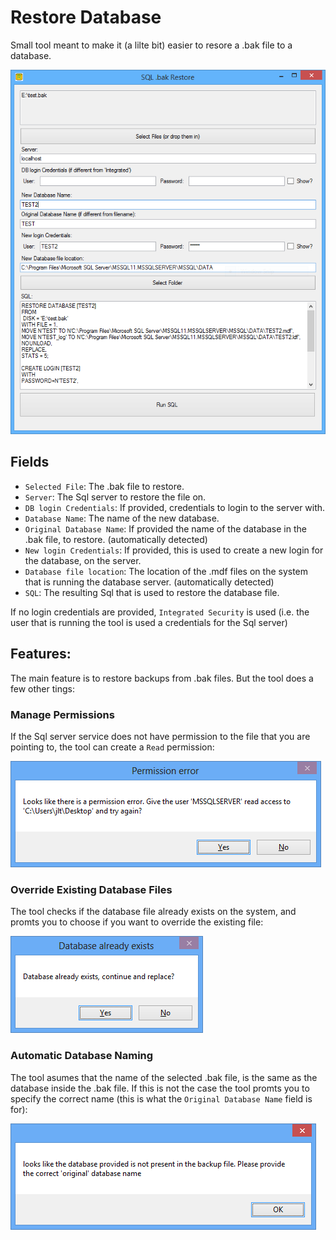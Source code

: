 ﻿# Restore Database

Small tool meant to make it (a lilte bit) easier to resore a .bak file to a database.

![screenshot](screenshot.png)

## Fields

* `Selected File`: The .bak file to restore.
* `Server`: The Sql server to restore the file on.
* `DB login Credentials`: If provided, credentials to login to the server with.
* `Database Name`: The name of the new database.
* `Original Database Name`: If provided the name of the database in the .bak file, to restore. (automatically detected)
* `New login Credentials`: If provided, this is used to create a new login for the database, on the server.
* `Database file location`: The location of the .mdf files on the system that is running the database server. (automatically detected)
* `SQL`: The resulting Sql that is used to restore the database file.

If no login credentials are provided, `Integrated Security` is used (i.e. the user that is running the tool is used a credentials for the Sql server)

## Features:

The main feature is to restore backups from .bak files. But the tool does a few other tings:

### Manage Permissions

If the Sql server service does not have permission to the file that you are pointing to, the tool can create a `Read` permission:

![screenshot-permission](screenshot-permission.png)

### Override Existing Database Files

The tool checks if the database file already exists on the system, and promts you to choose if you want to override the existing file:

![screenshot-replace](screenshot-replace.png)

### Automatic Database Naming

The tool asumes that the name of the selected .bak file, is the same as the database inside the .bak file. If this is not the case the tool promts you to specify the correct name (this is what the `Original Database Name` field is for):

![screenshot-badname](screenshot-badname.png)
